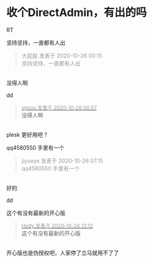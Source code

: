 # 收个DirectAdmin，有出的吗


RT

坚持坚持，一直都有人出 

<div class="quote"><blockquote><font color="#999999">大屁股 发表于 2020-10-26 00:15</font><br />
<font color="#999999">坚持坚持，一直都有人出</font></blockquote></div><br />
没得人啊

dd

<div class="quote"><blockquote><font size="2"><a href="https://www.hostloc.com/forum.php?mod=redirect&amp;goto=findpost&amp;pid=9352094&amp;ptid=758425" target="_blank"><font color="#999999">vpsou 发表于 2020-10-26 00:57</font></a></font><br />
没得人啊</blockquote></div><br />
plesk 更好用吧？

qq4580550 手里有一个

<div class="quote"><blockquote><font color="#999999">jiyueye 发表于 2020-10-26 07:15</font><br />
<font color="#999999">qq4580550 手里有一个</font></blockquote></div><br />
好的

dd

这个有没有最新的开心版

<div class="quote"><blockquote><font size="2"><a href="https://www.hostloc.com/forum.php?mod=redirect&amp;goto=findpost&amp;pid=9353681&amp;ptid=758425" target="_blank"><font color="#999999">Hedy 发表于 2020-10-26 13:12</font></a></font><br />
这个有没有最新的开心版</blockquote></div><br />
开心版也是伪授权吧，人家停了立马就用不了了
